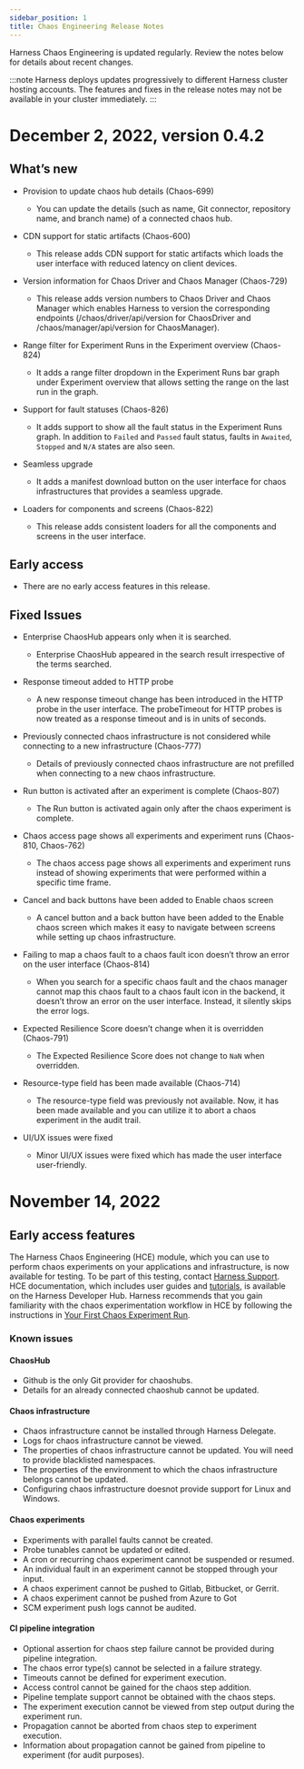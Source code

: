 ```yaml
---
sidebar_position: 1
title: Chaos Engineering Release Notes
---
```


Harness Chaos Engineering is updated regularly. Review the notes below for details about recent changes. 

:::note
Harness deploys updates progressively to different Harness cluster hosting accounts. The features and fixes in the release notes may not be available in your cluster immediately.
:::

# December 2, 2022, version 0.4.2

## What’s new

* Provision to update chaos hub details (Chaos-699)
	* You can update the details (such as name, Git connector, repository name, and branch name) of a connected chaos hub. 

* CDN support for static artifacts (Chaos-600)
	* This release adds CDN support for static artifacts which loads the user interface with reduced latency on client devices.

* Version information for Chaos Driver and Chaos Manager (Chaos-729)
	* This release adds version numbers to Chaos Driver and Chaos Manager which enables Harness to version the corresponding endpoints (/chaos/driver/api/version for ChaosDriver and /chaos/manager/api/version for ChaosManager).

* Range filter for Experiment Runs in the Experiment overview (Chaos-824)
	* It adds a range filter dropdown in the Experiment Runs bar graph under Experiment overview that allows setting the range on the last run in the graph.

* Support for fault statuses (Chaos-826)
	* It adds support to show all the fault status in the Experiment Runs graph. In addition to `Failed` and `Passed` fault status, faults in `Awaited`, `Stopped` and `N/A` states are also seen. 

* Seamless upgrade 
	* It adds a manifest download button on the user interface for chaos infrastructures that provides a seamless upgrade.

* Loaders for components and screens (Chaos-822)
	* This release adds consistent loaders for all the components and screens in the user interface.

## Early access

* There are no early access features in this release. 

## Fixed Issues

* Enterprise ChaosHub appears only when it is searched.
	* Enterprise ChaosHub appeared in the search result irrespective of the terms searched.

* Response timeout added to HTTP probe
	* A new response timeout change has been introduced in the HTTP probe in the user interface. The probeTimeout for HTTP probes is now treated as a response timeout and is in units of seconds.

* Previously connected chaos infrastructure is not considered while connecting to a new infrastructure (Chaos-777)
	* Details of previously connected chaos infrastructure are not prefilled when connecting to a new chaos infrastructure. 

* Run button is activated after an experiment is complete (Chaos-807)
	* The Run button is activated again only after the chaos experiment is complete.

* Chaos access page shows all experiments and experiment runs (Chaos-810, Chaos-762)
	* The chaos access page shows all experiments and experiment runs instead of showing experiments that were performed within a specific time frame.

* Cancel and back buttons have been added to Enable chaos screen
	* A cancel button and a back button have been added to the Enable chaos screen which makes it easy to navigate between screens while setting up chaos infrastructure.

* Failing to map a chaos fault to a chaos fault icon doesn’t throw an error on the user interface (Chaos-814)
	* When you search for a specific chaos fault and the chaos manager cannot map this chaos fault to a chaos fault icon in the backend, it doesn’t throw an error on the user interface. Instead, it silently skips the error logs. 

* Expected Resilience Score doesn’t change when it is overridden (Chaos-791)
	* The Expected Resilience Score does not change to `NaN` when overridden.

* Resource-type field has been made available (Chaos-714)
	* The resource-type field was previously not available. Now, it has been made available and you can utilize it to abort a chaos experiment in the audit trail.

* UI/UX issues were fixed
	* Minor UI/UX issues were fixed which has made the user interface user-friendly.


# November 14, 2022

## Early access features

The Harness Chaos Engineering (HCE) module, which you can use to perform chaos experiments on your applications and infrastructure, is now available for testing. To be part of this testing, contact [Harness Support](mailto:support@harness.io). HCE documentation, which includes user guides and [tutorials](https://developer.harness.io/tutorials/run-chaos-experiments), is available on the Harness Developer Hub. Harness recommends that you gain familiarity with the chaos experimentation workflow in HCE by following the instructions in [Your First Chaos Experiment Run](https://developer.harness.io/tutorials/run-chaos-experiments/first-chaos-engineering).

### Known issues

#### ChaosHub

* Github is the only Git provider for chaoshubs.
* Details for an already connected chaoshub cannot be updated.

#### Chaos infrastructure

* Chaos infrastructure cannot be installed through Harness Delegate.
* Logs for chaos infrastructure cannot be viewed.
* The properties of chaos infrastructure cannot be updated. You will need to provide blacklisted namespaces.
* The properties of the environment to which the chaos infrastructure belongs cannot be updated.
* Configuring chaos infrastructure doesnot provide support for Linux and Windows.
 
#### Chaos experiments

* Experiments with parallel faults cannot be created.
* Probe tunables cannot be updated or edited.
* A cron or recurring chaos experiment cannot be suspended or resumed.
* An individual fault in an experiment cannot be stopped through your input.
* A chaos experiment cannot be pushed to Gitlab, Bitbucket, or Gerrit.
* A chaos experiment cannot be pushed from Azure to Got
* SCM experiment push logs cannot be audited.

#### CI pipeline integration

* Optional assertion for chaos step failure cannot be provided during pipeline integration.
* The chaos error type(s) cannot be selected in a failure strategy.
* Timeouts cannot be defined for experiment execution.
* Access control cannot be gained for the chaos step addition.
* Pipeline template support cannot be obtained with the chaos steps.
* The experiment execution cannot be viewed from step output during the experiment run.
* Propagation cannot be aborted from chaos step to experiment execution.
* Information about propagation cannot be gained from pipeline to experiment (for audit purposes).